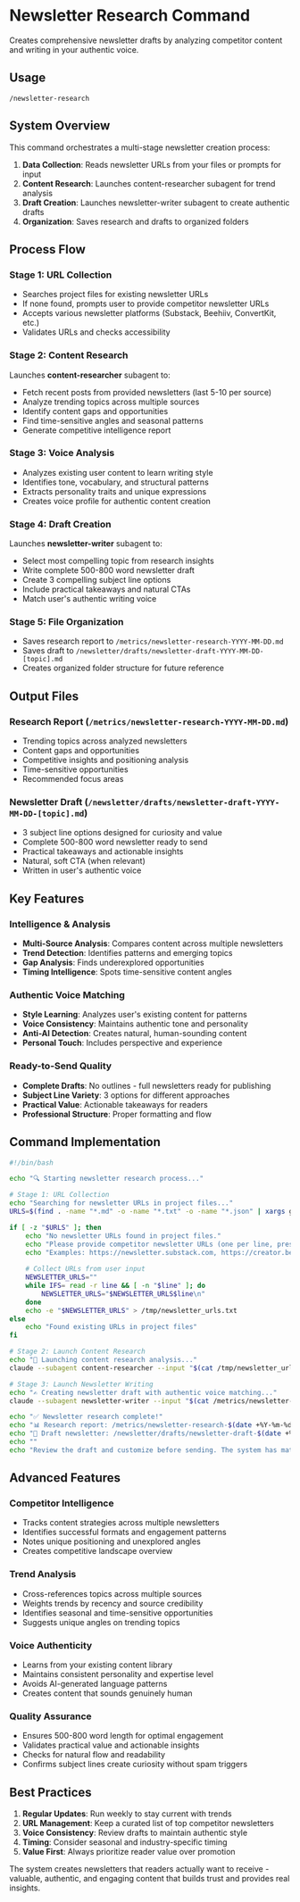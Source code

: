 # Newsletter Research Command

Creates comprehensive newsletter drafts by analyzing competitor content and writing in your authentic voice.

## Usage
```
/newsletter-research
```

## System Overview

This command orchestrates a multi-stage newsletter creation process:

1. **Data Collection**: Reads newsletter URLs from your files or prompts for input
2. **Content Research**: Launches content-researcher subagent for trend analysis
3. **Draft Creation**: Launches newsletter-writer subagent to create authentic drafts
4. **Organization**: Saves research and drafts to organized folders

## Process Flow

### Stage 1: URL Collection
- Searches project files for existing newsletter URLs
- If none found, prompts user to provide competitor newsletter URLs
- Accepts various newsletter platforms (Substack, Beehiiv, ConvertKit, etc.)
- Validates URLs and checks accessibility

### Stage 2: Content Research
Launches **content-researcher** subagent to:
- Fetch recent posts from provided newsletters (last 5-10 per source)
- Analyze trending topics across multiple sources
- Identify content gaps and opportunities
- Find time-sensitive angles and seasonal patterns
- Generate competitive intelligence report

### Stage 3: Voice Analysis
- Analyzes existing user content to learn writing style
- Identifies tone, vocabulary, and structural patterns
- Extracts personality traits and unique expressions
- Creates voice profile for authentic content creation

### Stage 4: Draft Creation
Launches **newsletter-writer** subagent to:
- Select most compelling topic from research insights
- Write complete 500-800 word newsletter draft
- Create 3 compelling subject line options
- Include practical takeaways and natural CTAs
- Match user's authentic writing voice

### Stage 5: File Organization
- Saves research report to `/metrics/newsletter-research-YYYY-MM-DD.md`
- Saves draft to `/newsletter/drafts/newsletter-draft-YYYY-MM-DD-[topic].md`
- Creates organized folder structure for future reference

## Output Files

### Research Report (`/metrics/newsletter-research-YYYY-MM-DD.md`)
- Trending topics across analyzed newsletters
- Content gaps and opportunities
- Competitive insights and positioning analysis
- Time-sensitive opportunities
- Recommended focus areas

### Newsletter Draft (`/newsletter/drafts/newsletter-draft-YYYY-MM-DD-[topic].md`)
- 3 subject line options designed for curiosity and value
- Complete 500-800 word newsletter ready to send
- Practical takeaways and actionable insights
- Natural, soft CTA (when relevant)
- Written in user's authentic voice

## Key Features

### Intelligence & Analysis
- **Multi-Source Analysis**: Compares content across multiple newsletters
- **Trend Detection**: Identifies patterns and emerging topics
- **Gap Analysis**: Finds underexplored opportunities
- **Timing Intelligence**: Spots time-sensitive content angles

### Authentic Voice Matching
- **Style Learning**: Analyzes user's existing content for patterns
- **Voice Consistency**: Maintains authentic tone and personality
- **Anti-AI Detection**: Creates natural, human-sounding content
- **Personal Touch**: Includes perspective and experience

### Ready-to-Send Quality
- **Complete Drafts**: No outlines - full newsletters ready for publishing
- **Subject Line Variety**: 3 options for different approaches
- **Practical Value**: Actionable takeaways for readers
- **Professional Structure**: Proper formatting and flow

## Command Implementation

```bash
#!/bin/bash

echo "🔍 Starting newsletter research process..."

# Stage 1: URL Collection
echo "Searching for newsletter URLs in project files..."
URLS=$(find . -name "*.md" -o -name "*.txt" -o -name "*.json" | xargs grep -l "newsletter\|substack\|beehiiv" 2>/dev/null)

if [ -z "$URLS" ]; then
    echo "No newsletter URLs found in project files."
    echo "Please provide competitor newsletter URLs (one per line, press Enter twice to finish):"
    echo "Examples: https://newsletter.substack.com, https://creator.beehiiv.com/newsletter"
    
    # Collect URLs from user input
    NEWSLETTER_URLS=""
    while IFS= read -r line && [ -n "$line" ]; do
        NEWSLETTER_URLS="$NEWSLETTER_URLS$line\n"
    done
    echo -e "$NEWSLETTER_URLS" > /tmp/newsletter_urls.txt
else
    echo "Found existing URLs in project files"
fi

# Stage 2: Launch Content Research
echo "🔬 Launching content research analysis..."
claude --subagent content-researcher --input "$(cat /tmp/newsletter_urls.txt 2>/dev/null || echo 'No URLs provided')"

# Stage 3: Launch Newsletter Writing
echo "✍️ Creating newsletter draft with authentic voice matching..."
claude --subagent newsletter-writer --input "$(cat /metrics/newsletter-research-$(date +%Y-%m-%d).md 2>/dev/null || echo 'No research data')"

echo "✅ Newsletter research complete!"
echo "📊 Research report: /metrics/newsletter-research-$(date +%Y-%m-%d).md"
echo "📝 Draft newsletter: /newsletter/drafts/newsletter-draft-$(date +%Y-%m-%d)-[topic].md"
echo ""
echo "Review the draft and customize before sending. The system has matched your writing voice and created ready-to-publish content."
```

## Advanced Features

### Competitor Intelligence
- Tracks content strategies across multiple newsletters
- Identifies successful formats and engagement patterns
- Notes unique positioning and unexplored angles
- Creates competitive landscape overview

### Trend Analysis
- Cross-references topics across multiple sources
- Weights trends by recency and source credibility
- Identifies seasonal and time-sensitive opportunities
- Suggests unique angles on trending topics

### Voice Authenticity
- Learns from your existing content library
- Maintains consistent personality and expertise level
- Avoids AI-generated language patterns
- Creates content that sounds genuinely human

### Quality Assurance
- Ensures 500-800 word length for optimal engagement
- Validates practical value and actionable insights
- Checks for natural flow and readability
- Confirms subject lines create curiosity without spam triggers

## Best Practices

1. **Regular Updates**: Run weekly to stay current with trends
2. **URL Management**: Keep a curated list of top competitor newsletters
3. **Voice Consistency**: Review drafts to maintain authentic style
4. **Timing**: Consider seasonal and industry-specific timing
5. **Value First**: Always prioritize reader value over promotion

The system creates newsletters that readers actually want to receive - valuable, authentic, and engaging content that builds trust and provides real insights.